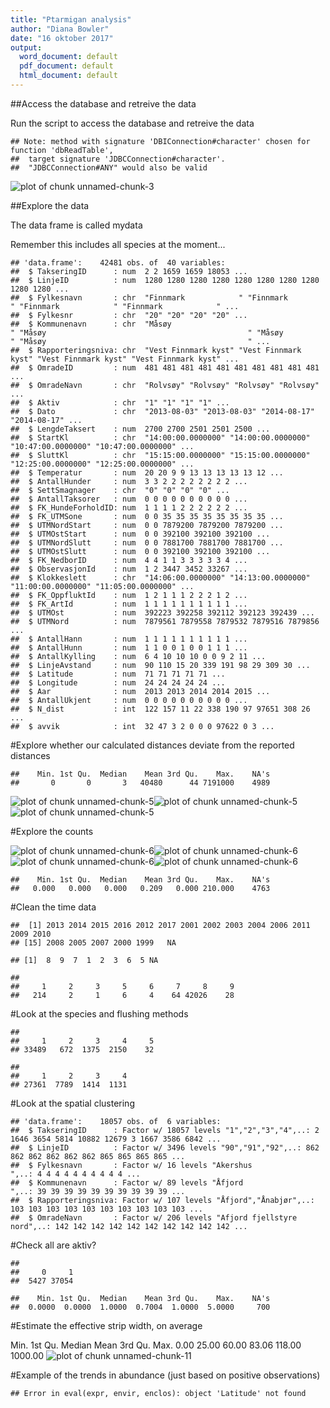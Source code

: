 ```yaml
---
title: "Ptarmigan analysis"
author: "Diana Bowler"
date: "16 oktober 2017"
output:
  word_document: default
  pdf_document: default
  html_document: default
---
```





##Access the database and retreive the data

Run the script to access the database and retreive the data


```
## Note: method with signature 'DBIConnection#character' chosen for function 'dbReadTable',
##  target signature 'JDBCConnection#character'.
##  "JDBCConnection#ANY" would also be valid
```

![plot of chunk unnamed-chunk-3](figure/unnamed-chunk-3-1.png)


##Explore the data

The data frame is called mydata

Remember this includes all species at the moment...


```
## 'data.frame':	42481 obs. of  40 variables:
##  $ TakseringID      : num  2 2 1659 1659 18053 ...
##  $ LinjeID          : num  1280 1280 1280 1280 1280 1280 1280 1280 1280 1280 ...
##  $ Fylkesnavn       : chr  "Finnmark            " "Finnmark            " "Finnmark            " "Finnmark            " ...
##  $ Fylkesnr         : chr  "20" "20" "20" "20" ...
##  $ Kommunenavn      : chr  "Måsøy                                             " "Måsøy                                             " "Måsøy                                             " "Måsøy                                             " ...
##  $ Rapporteringsniva: chr  "Vest Finnmark kyst" "Vest Finnmark kyst" "Vest Finnmark kyst" "Vest Finnmark kyst" ...
##  $ OmradeID         : num  481 481 481 481 481 481 481 481 481 481 ...
##  $ OmradeNavn       : chr  "Rolvsøy" "Rolvsøy" "Rolvsøy" "Rolvsøy" ...
##  $ Aktiv            : chr  "1" "1" "1" "1" ...
##  $ Dato             : chr  "2013-08-03" "2013-08-03" "2014-08-17" "2014-08-17" ...
##  $ LengdeTaksert    : num  2700 2700 2501 2501 2500 ...
##  $ StartKl          : chr  "14:00:00.0000000" "14:00:00.0000000" "10:47:00.0000000" "10:47:00.0000000" ...
##  $ SluttKl          : chr  "15:15:00.0000000" "15:15:00.0000000" "12:25:00.0000000" "12:25:00.0000000" ...
##  $ Temperatur       : num  20 20 9 9 13 13 13 13 13 12 ...
##  $ AntallHunder     : num  3 3 2 2 2 2 2 2 2 2 ...
##  $ SettSmagnager    : chr  "0" "0" "0" "0" ...
##  $ AntallTaksorer   : num  0 0 0 0 0 0 0 0 0 0 ...
##  $ FK_HundeForholdID: num  1 1 1 1 2 2 2 2 2 2 ...
##  $ FK_UTMSone       : num  0 0 35 35 35 35 35 35 35 35 ...
##  $ UTMNordStart     : num  0 0 7879200 7879200 7879200 ...
##  $ UTMOstStart      : num  0 0 392100 392100 392100 ...
##  $ UTMNordSlutt     : num  0 0 7881700 7881700 7881700 ...
##  $ UTMOstSlutt      : num  0 0 392100 392100 392100 ...
##  $ FK_NedborID      : num  4 4 1 1 3 3 3 3 3 4 ...
##  $ ObservasjonId    : num  1 2 3447 3452 33267 ...
##  $ Klokkeslett      : chr  "14:06:00.0000000" "14:13:00.0000000" "11:00:00.0000000" "11:05:00.0000000" ...
##  $ FK_OppfluktId    : num  1 2 1 1 1 2 2 2 1 2 ...
##  $ FK_ArtId         : num  1 1 1 1 1 1 1 1 1 1 ...
##  $ UTMOst           : num  392223 392258 392112 392123 392439 ...
##  $ UTMNord          : num  7879561 7879558 7879532 7879516 7879856 ...
##  $ AntallHann       : num  1 1 1 1 1 1 1 1 1 1 ...
##  $ AntallHunn       : num  1 1 0 0 1 0 0 1 1 1 ...
##  $ AntallKylling    : num  6 4 10 10 10 0 0 9 2 11 ...
##  $ LinjeAvstand     : num  90 110 15 20 339 191 98 29 309 30 ...
##  $ Latitude         : num  71 71 71 71 71 ...
##  $ Longitude        : num  24 24 24 24 24 ...
##  $ Aar              : num  2013 2013 2014 2014 2015 ...
##  $ AntallUkjent     : num  0 0 0 0 0 0 0 0 0 0 ...
##  $ N_dist           : int  122 157 11 22 338 190 97 97651 308 26 ...
##  $ avvik            : int  32 47 3 2 0 0 0 97622 0 3 ...
```

#Explore whether our calculated distances deviate from the reported distances


```
##    Min. 1st Qu.  Median    Mean 3rd Qu.    Max.    NA's 
##       0       0       3   40480      44 7191000    4989
```

![plot of chunk unnamed-chunk-5](figure/unnamed-chunk-5-1.png)![plot of chunk unnamed-chunk-5](figure/unnamed-chunk-5-2.png)![plot of chunk unnamed-chunk-5](figure/unnamed-chunk-5-3.png)


#Explore the counts

![plot of chunk unnamed-chunk-6](figure/unnamed-chunk-6-1.png)![plot of chunk unnamed-chunk-6](figure/unnamed-chunk-6-2.png)![plot of chunk unnamed-chunk-6](figure/unnamed-chunk-6-3.png)![plot of chunk unnamed-chunk-6](figure/unnamed-chunk-6-4.png)

```
##    Min. 1st Qu.  Median    Mean 3rd Qu.    Max.    NA's 
##   0.000   0.000   0.000   0.209   0.000 210.000    4763
```


#Clean the time data


```
##  [1] 2013 2014 2015 2016 2012 2017 2001 2002 2003 2004 2006 2011 2009 2010
## [15] 2008 2005 2007 2000 1999   NA
```

```
## [1]  8  9  7  1  2  3  6  5 NA
```

```
## 
##     1     2     3     5     6     7     8     9 
##   214     2     1     6     4    64 42026    28
```

#Look at the species and flushing methods


```
## 
##     1     2     3     4     5 
## 33489   672  1375  2150    32
```

```
## 
##     1     2     3     4 
## 27361  7789  1414  1131
```

#Look at the spatial clustering


```
## 'data.frame':	18057 obs. of  6 variables:
##  $ TakseringID      : Factor w/ 18057 levels "1","2","3","4",..: 2 1646 3654 5814 10882 12679 3 1667 3586 6842 ...
##  $ LinjeID          : Factor w/ 3496 levels "90","91","92",..: 862 862 862 862 862 862 865 865 865 865 ...
##  $ Fylkesnavn       : Factor w/ 16 levels "Akershus            ",..: 4 4 4 4 4 4 4 4 4 4 ...
##  $ Kommunenavn      : Factor w/ 89 levels "Åfjord                                            ",..: 39 39 39 39 39 39 39 39 39 39 ...
##  $ Rapporteringsniva: Factor w/ 107 levels "Åfjord","Ånabjør",..: 103 103 103 103 103 103 103 103 103 103 ...
##  $ OmradeNavn       : Factor w/ 206 levels "Afjord fjellstyre nord",..: 142 142 142 142 142 142 142 142 142 142 ...
```


#Check all are aktiv?


```
## 
##     0     1 
##  5427 37054
```

```
##    Min. 1st Qu.  Median    Mean 3rd Qu.    Max.    NA's 
##  0.0000  0.0000  1.0000  0.7004  1.0000  5.0000     700
```


#Estimate the effective strip width, on average

   Min. 1st Qu.  Median    Mean 3rd Qu.    Max. 
   0.00   25.00   60.00   83.06  118.00 1000.00 
![plot of chunk unnamed-chunk-11](figure/unnamed-chunk-11-1.png)


#Example of the trends in abundance (just based on positive observations)


```
## Error in eval(expr, envir, enclos): object 'Latitude' not found
```














